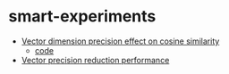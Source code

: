 # smart-experiments

- [Vector dimension precision effect on cosine similarity](https://wfhbrian.com/vector-dimension-precision-effect-on-cosine-similarity)
  - [code](https://github.com/brianpetro/smart-experiments/blob/main/embeddings/precision-reduction-impact-on-cosine-similarity.js)
- [Vector precision reduction performance](https://github.com/brianpetro/smart-experiments/blob/main/embeddings/vector_precision_reduction_performance.js)